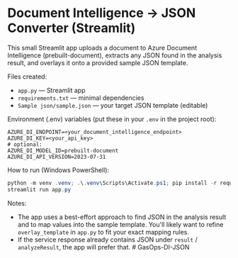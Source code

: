 # Document Intelligence → JSON Converter (Streamlit)

This small Streamlit app uploads a document to Azure Document Intelligence (prebuilt-document), extracts any JSON found in the analysis result, and overlays it onto a provided sample JSON template.

Files created:
- `app.py` — Streamlit app
- `requirements.txt` — minimal dependencies
- `Sample json/sample.json` — your target JSON template (editable)

Environment (.env) variables (put these in your `.env` in the project root):

```
AZURE_DI_ENDPOINT=<your_document_intelligence_endpoint>
AZURE_DI_KEY=<your_api_key>
# optional:
AZURE_DI_MODEL_ID=prebuilt-document
AZURE_DI_API_VERSION=2023-07-31
```

How to run (Windows PowerShell):

```powershell
python -m venv .venv; .\.venv\Scripts\Activate.ps1; pip install -r requirements.txt
streamlit run app.py
```

Notes:
- The app uses a best-effort approach to find JSON in the analysis result and to map values into the sample template. You'll likely want to refine `overlay_template` in `app.py` to fit your exact mapping rules.
- If the service response already contains JSON under `result` / `analyzeResult`, the app will prefer that.
#   G a s O p s - D I - J S O N  
 